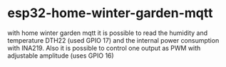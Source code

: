 # esp32-home-winter-garden-mqtt
with home winter garden mqtt it is possible to read the humidity and temperature DTH22 (used GPIO 17) and the internal power consumption with INA219. Also it is possible to control one output as PWM with adjustable amplitude (uses GPIO 16)

